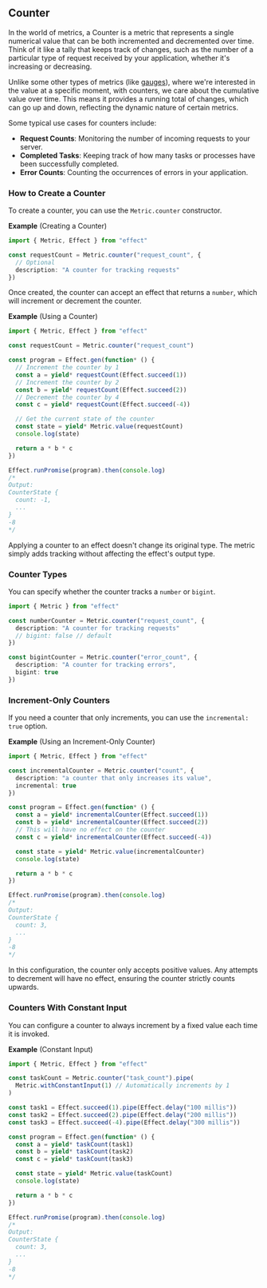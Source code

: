 ## Counter

In the world of metrics, a Counter is a metric that represents a single numerical value that can be both incremented and decremented over time. Think of it like a tally that keeps track of changes, such as the number of a particular type of request received by your application, whether it's increasing or decreasing.

Unlike some other types of metrics (like [gauges](#gauge)), where we're interested in the value at a specific moment, with counters, we care about the cumulative value over time. This means it provides a running total of changes, which can go up and down, reflecting the dynamic nature of certain metrics.

Some typical use cases for counters include:

- **Request Counts**: Monitoring the number of incoming requests to your server.
- **Completed Tasks**: Keeping track of how many tasks or processes have been successfully completed.
- **Error Counts**: Counting the occurrences of errors in your application.

### How to Create a Counter

To create a counter, you can use the `Metric.counter` constructor.

**Example** (Creating a Counter)

```ts twoslash
import { Metric, Effect } from "effect"

const requestCount = Metric.counter("request_count", {
  // Optional
  description: "A counter for tracking requests"
})
```

Once created, the counter can accept an effect that returns a `number`, which will increment or decrement the counter.

**Example** (Using a Counter)

```ts twoslash
import { Metric, Effect } from "effect"

const requestCount = Metric.counter("request_count")

const program = Effect.gen(function* () {
  // Increment the counter by 1
  const a = yield* requestCount(Effect.succeed(1))
  // Increment the counter by 2
  const b = yield* requestCount(Effect.succeed(2))
  // Decrement the counter by 4
  const c = yield* requestCount(Effect.succeed(-4))

  // Get the current state of the counter
  const state = yield* Metric.value(requestCount)
  console.log(state)

  return a * b * c
})

Effect.runPromise(program).then(console.log)
/*
Output:
CounterState {
  count: -1,
  ...
}
-8
*/
```

<Aside type="note" title="Type Preservation">
  Applying a counter to an effect doesn't change its original type. The
  metric simply adds tracking without affecting the effect's output type.
</Aside>

### Counter Types

You can specify whether the counter tracks a `number` or `bigint`.

```ts twoslash
import { Metric } from "effect"

const numberCounter = Metric.counter("request_count", {
  description: "A counter for tracking requests"
  // bigint: false // default
})

const bigintCounter = Metric.counter("error_count", {
  description: "A counter for tracking errors",
  bigint: true
})
```

### Increment-Only Counters

If you need a counter that only increments, you can use the `incremental: true` option.

**Example** (Using an Increment-Only Counter)

```ts twoslash
import { Metric, Effect } from "effect"

const incrementalCounter = Metric.counter("count", {
  description: "a counter that only increases its value",
  incremental: true
})

const program = Effect.gen(function* () {
  const a = yield* incrementalCounter(Effect.succeed(1))
  const b = yield* incrementalCounter(Effect.succeed(2))
  // This will have no effect on the counter
  const c = yield* incrementalCounter(Effect.succeed(-4))

  const state = yield* Metric.value(incrementalCounter)
  console.log(state)

  return a * b * c
})

Effect.runPromise(program).then(console.log)
/*
Output:
CounterState {
  count: 3,
  ...
}
-8
*/
```

In this configuration, the counter only accepts positive values. Any attempts to decrement will have no effect, ensuring the counter strictly counts upwards.

### Counters With Constant Input

You can configure a counter to always increment by a fixed value each time it is invoked.

**Example** (Constant Input)

```ts twoslash
import { Metric, Effect } from "effect"

const taskCount = Metric.counter("task_count").pipe(
  Metric.withConstantInput(1) // Automatically increments by 1
)

const task1 = Effect.succeed(1).pipe(Effect.delay("100 millis"))
const task2 = Effect.succeed(2).pipe(Effect.delay("200 millis"))
const task3 = Effect.succeed(-4).pipe(Effect.delay("300 millis"))

const program = Effect.gen(function* () {
  const a = yield* taskCount(task1)
  const b = yield* taskCount(task2)
  const c = yield* taskCount(task3)

  const state = yield* Metric.value(taskCount)
  console.log(state)

  return a * b * c
})

Effect.runPromise(program).then(console.log)
/*
Output:
CounterState {
  count: 3,
  ...
}
-8
*/
```
